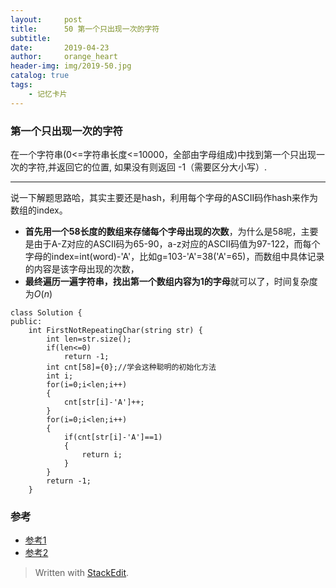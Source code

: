 ```yaml
---
layout:     post
title:      50 第一个只出现一次的字符
subtitle: 
date:       2019-04-23
author:     orange_heart
header-img: img/2019-50.jpg
catalog: true
tags:
    - 记忆卡片
---
```


###   第一个只出现一次的字符
在一个字符串(0<=字符串长度<=10000，全部由字母组成)中找到第一个只出现一次的字符,并返回它的位置, 如果没有则返回 -1（需要区分大小写）.

------
说一下解题思路哈，其实主要还是hash，利用每个字母的ASCII码作hash来作为数组的index。
- **首先用一个58长度的数组来存储每个字母出现的次数**，为什么是58呢，主要是由于A-Z对应的ASCII码为65-90，a-z对应的ASCII码值为97-122，而每个字母的index=int(word)-'A'，比如g=103-'A'=38('A'=65)，而数组中具体记录的内容是该字母出现的次数，
- **最终遍历一遍字符串，找出第一个数组内容为1的字母**就可以了，时间复杂度为$O(n)$

```objk
class Solution {
public:
    int FirstNotRepeatingChar(string str) {
        int len=str.size();
        if(len<=0)
            return -1;
        int cnt[58]={0};//学会这种聪明的初始化方法
        int i;
        for(i=0;i<len;i++)
        {
            cnt[str[i]-'A']++;
        }
        for(i=0;i<len;i++)
        {
            if(cnt[str[i]-'A']==1)
            {
                return i;
            }
        }
        return -1;
    }
```
### 参考

- [参考1](https://github.com/zhedahht/CodingInterviewChinese2)
- [参考2](https://github.com/gatieme/CodingInterviews)




> Written with [StackEdit](https://stackedit.io/).

<head>
    <script src="https://cdn.mathjax.org/mathjax/latest/MathJax.js?config=TeX-AMS-MML_HTMLorMML" type="text/javascript"></script>
    <script type="text/x-mathjax-config">
        MathJax.Hub.Config({
            tex2jax: {
            skipTags: ['script', 'noscript', 'style', 'textarea', 'pre'],
            inlineMath: [['$','$']]
            }
        });
    </script>
</head>
<!--stackedit_data:
eyJoaXN0b3J5IjpbLTE1MTM2NzE3MThdfQ==
-->